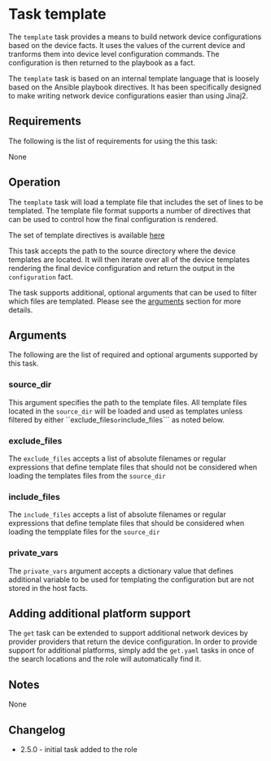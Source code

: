# Task template
The ```template``` task provides a means to build network device configurations
based on the device facts.  It uses the values of the current device and
tranforms them into device level configuration commands.  The configuration is
then returned to the playbook as a fact.

The ```template``` task is based on an internal template language that is
loosely based on the Ansible playbook directives.  It has been specifically
designed to make writing network device configurations easier than using
Jinaj2.

## Requirements
The following is the list of requirements for using the this task:

None

## Operation
The ```template``` task will load a template file that includes the set of
lines to be templated.  The template file format supports a number of
directives that can be used to control how the final configuration is rendered.  

The set of template directives is available [here](template_directives.md)

This task accepts the path to the source directory where the device templates
are located.  It will then iterate over all of the device templates rendering
the final device configuration and return the output in the ```configuration```
fact.

The task supports additional, optional arguments that can be used to filter
which files are templated.  Please see the [arguments](#arugments) section 
for more details.

## Arguments
The following are the list of required and optional arguments supported by this
task.

### source_dir
This argument specifies the path to the template files.  All template files
located in the ```source_dir``` will be loaded and used as templates unless
filtered by either ``exclude_files``` or ```include_files``` as noted below.

### exclude_files
The ```exclude_files``` accepts a list of absolute filenames or regular
expressions that define template files that should not be considered when
loading the templates files from the ```source_dir```

### include_files
The ```include_files``` accepts a list of absolute filenames or regular
expressions that define template files that should be considered when loading
the tempplate files for the ```source_dir```

### private_vars
The ```private_vars``` argument accepts a dictionary value that defines
additional variable to be used for templating the configuration but are not
stored in the host facts.

## Adding additional platform support
The ```get``` task can be extended to support additional network devices by
provider providers that return the device configuration.  In order to provide
support for additional platforms, simply add the ```get.yaml``` tasks in once
of the search locations and the role will automatically find it.

## Notes
None

## Changelog

* 2.5.0 - initial task added to the role

